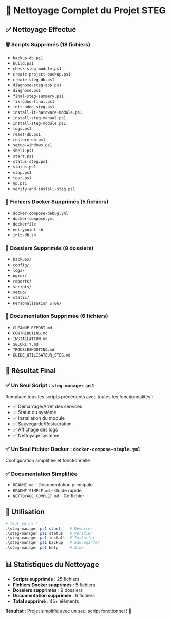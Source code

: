 # 🧹 Nettoyage Complet du Projet STEG

## ✅ Nettoyage Effectué

### 🗑️ Scripts Supprimés (18 fichiers)
- `backup-db.ps1`
- `build.ps1`
- `check-steg-module.ps1`
- `create-project-backup.ps1`
- `create-steg-db.ps1`
- `diagnose-steg-app.ps1`
- `diagnose.ps1`
- `final-steg-summary.ps1`
- `fix-odoo-final.ps1`
- `init-odoo-steg.ps1`
- `install-it-hardware-module.ps1`
- `install-steg-manual.ps1`
- `install-steg-module.ps1`
- `logs.ps1`
- `reset-db.ps1`
- `restore-db.ps1`
- `setup-windows.ps1`
- `shell.ps1`
- `start.ps1`
- `status-steg.ps1`
- `status.ps1`
- `stop.ps1`
- `test.ps1`
- `up.ps1`
- `verify-and-install-steg.ps1`

### 🐳 Fichiers Docker Supprimés (5 fichiers)
- `docker-compose-debug.yml`
- `docker-compose.yml`
- `dockerfile`
- `entrypoint.sh`
- `init-db.sh`

### 📁 Dossiers Supprimés (8 dossiers)
- `backups/`
- `config/`
- `logs/`
- `nginx/`
- `reports/`
- `scripts/`
- `setup/`
- `static/`
- `Personalisation STEG/`

### 📄 Documentation Supprimée (6 fichiers)
- `CLEANUP_REPORT.md`
- `CONTRIBUTING.md`
- `INSTALLATION.md`
- `SECURITY.md`
- `TROUBLESHOOTING.md`
- `GUIDE_UTILISATEUR_STEG.md`

## 🎯 Résultat Final

### ✅ Un Seul Script : `steg-manager.ps1`
Remplace tous les scripts précédents avec toutes les fonctionnalités :
- ✅ Démarrage/Arrêt des services
- ✅ Statut du système
- ✅ Installation du module
- ✅ Sauvegarde/Restauration
- ✅ Affichage des logs
- ✅ Nettoyage système

### ✅ Un Seul Fichier Docker : `docker-compose-simple.yml`
Configuration simplifiée et fonctionnelle

### ✅ Documentation Simplifiée
- `README.md` - Documentation principale
- `README_SIMPLE.md` - Guide rapide
- `NETTOYAGE_COMPLET.md` - Ce fichier

## 🚀 Utilisation

```powershell
# Tout en un !
.\steg-manager.ps1 start    # Démarrer
.\steg-manager.ps1 status   # Vérifier
.\steg-manager.ps1 install  # Installer
.\steg-manager.ps1 backup   # Sauvegarder
.\steg-manager.ps1 help     # Aide
```

## 📊 Statistiques du Nettoyage

- **Scripts supprimés** : 25 fichiers
- **Fichiers Docker supprimés** : 5 fichiers  
- **Dossiers supprimés** : 9 dossiers
- **Documentation supprimée** : 6 fichiers
- **Total supprimé** : 45+ éléments

**Résultat** : Projet simplifié avec un seul script fonctionnel ! 🎉